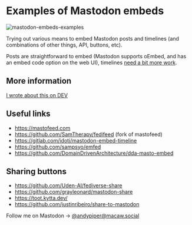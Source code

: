 # Examples of Mastodon embeds

![mastodon-embeds-examples](https://socialify.git.ci/andypiper/mastodon-embeds-examples/image?description=1&descriptionEditable=Examples%20of%20embedding%20Mastodon%20timelines%20%26%20posts%20in%20HTML&font=Bitter&logo=https%3A%2F%2Fraw.githubusercontent.com%2Fandypiper%2Fmastodon-embeds-examples%2Fmain%2Fmastodon-logo.svg&name=1&owner=1&pattern=Floating%20Cogs&theme=Auto)

Trying out various means to embed Mastodon posts and timelines (and combinations of other things, API, buttons, etc).

Posts are straightforward to embed (Mastodon supports oEmbed, and has an embed code option on the web UI), timelines [need a bit more work](https://github.com/mastodon/mastodon/issues/6094).

## More information

[I wrote about this on DEV](https://dev.to/andypiper/a-opportunity-for-developers-1ee4)

## Useful links

- https://mastofeed.com
- https://github.com/SamTherapy/fedifeed (fork of mastofeed)
- https://gitlab.com/idotj/mastodon-embed-timeline
- https://github.com/sampsyo/emfed
- https://github.com/DomainDrivenArchitecture/dda-masto-embed

## Sharing buttons

- https://github.com/Uden-AI/fediverse-share
- https://github.com/grayleonard/mastodon-share
- https://toot.kytta.dev/
- https://github.com/justinribeiro/share-to-mastodon

Follow me on Mastodon -> [@andypiper@macaw.social](https://macaw.social/@andypiper)
